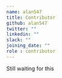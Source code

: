 ```yaml
---
name: alan547
title: Contributor
github: alan547
twitter: ""
linkedin: ""
slack: ""
joining_date: ""
role : contributor
---
```


Still waiting for this
